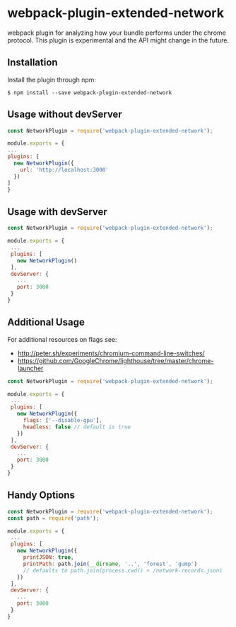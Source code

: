 # webpack-plugin-extended-network

webpack plugin for analyzing how your bundle performs under the chrome protocol. This plugin is experimental and the API might change in the future.

## Installation

Install the plugin through npm:

`$ npm install --save webpack-plugin-extended-network`


## Usage without devServer
```js
const NetworkPlugin = require('webpack-plugin-extended-network');

module.exports = {
...
plugins: [
  new NetworkPlugin({
    url: 'http://localhost:3000'
  })
]
}
```

## Usage with devServer

```js
const NetworkPlugin = require('webpack-plugin-extended-network');

module.exports = {
 ...
 plugins: [
   new NetworkPlugin()
 ],
 devServer: {
   ...
   port: 3000
 }
}
```

## Additional Usage

For additional resources on flags see:
 - http://peter.sh/experiments/chromium-command-line-switches/
 - https://github.com/GoogleChrome/lighthouse/tree/master/chrome-launcher


```js
const NetworkPlugin = require('webpack-plugin-extended-network');

module.exports = {
 ...
 plugins: [
   new NetworkPlugin({
     flags: ['--disable-gpu'],
     headless: false // default is true
   })
 ],
 devServer: {
   ...
   port: 3000
 }
}
```

## Handy Options

```js
const NetworkPlugin = require('webpack-plugin-extended-network');
const path = require('path');

module.exports = {
 ...
 plugins: [
   new NetworkPlugin({
     printJSON: true,
     printPath: path.join(__dirname, '..', 'forest', 'gump')
     // defaults to path.join(process.cwd() + /network-records.json)
   })
 ],
 devServer: {
   ...
   port: 3000
 }
}
```
